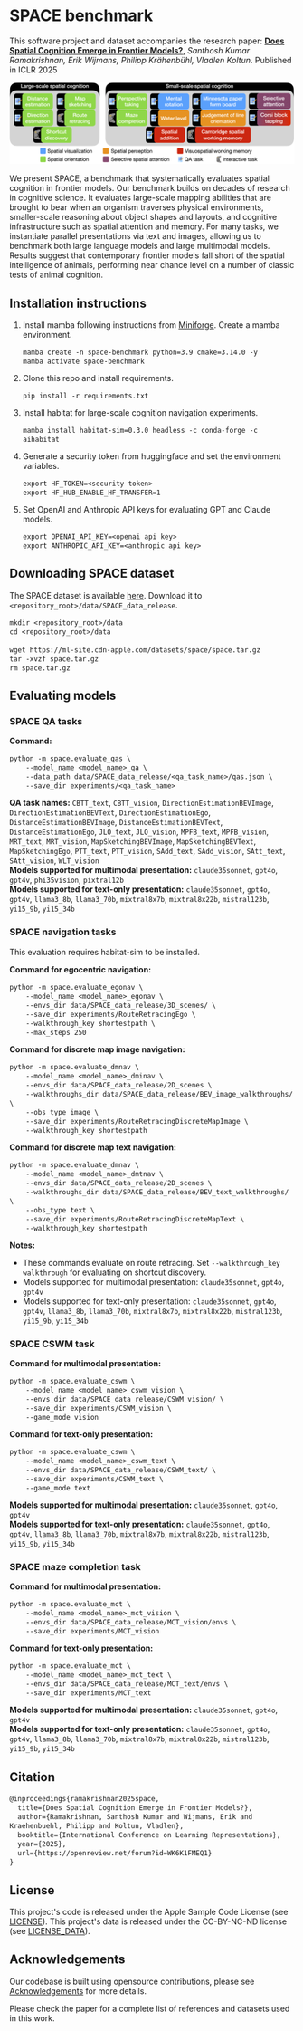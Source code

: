 # SPACE benchmark

This software project and dataset accompanies the research paper: **[Does Spatial Cognition Emerge in Frontier Models?](https://arxiv.org/pdf/2410.06468)**, *Santhosh Kumar Ramakrishnan, Erik Wijmans, Philipp Krähenbühl, Vladlen Koltun*.
Published in ICLR 2025

![](assets/space_figure.png)

We present SPACE, a benchmark that systematically evaluates spatial cognition in frontier models. Our benchmark builds on decades of research in cognitive science. It evaluates large-scale mapping abilities that are brought to bear when an organism traverses physical environments, smaller-scale reasoning about object shapes and layouts, and cognitive infrastructure such as spatial attention and memory. For many tasks, we instantiate parallel presentations via text and images, allowing us to benchmark both large language models and large multimodal models. Results suggest that contemporary frontier models fall short of the spatial intelligence of animals, performing near chance level on a number of classic tests of animal cognition.

## Installation instructions

1. Install mamba following instructions from [Miniforge](https://github.com/conda-forge/miniforge). Create a mamba environment.
    ```
    mamba create -n space-benchmark python=3.9 cmake=3.14.0 -y
    mamba activate space-benchmark
    ```
2. Clone this repo and install requirements.
    ```
    pip install -r requirements.txt
    ```
3. Install habitat for large-scale cognition navigation experiments.
    ```
    mamba install habitat-sim=0.3.0 headless -c conda-forge -c aihabitat
    ```
4. Generate a security token from huggingface and set the environment variables.
    ```
    export HF_TOKEN=<security token>
    export HF_HUB_ENABLE_HF_TRANSFER=1
    ```
5. Set OpenAI and Anthropic API keys for evaluating GPT and Claude models.
    ```
    export OPENAI_API_KEY=<openai api key>
    export ANTHROPIC_API_KEY=<anthropic api key>
    ```

## Downloading SPACE dataset
The SPACE dataset is available [here](https://ml-site.cdn-apple.com/datasets/space/space.tar.gz). Download it to `<repository_root>/data/SPACE_data_release`.
```
mkdir <repository_root>/data
cd <repository_root>/data

wget https://ml-site.cdn-apple.com/datasets/space/space.tar.gz
tar -xvzf space.tar.gz
rm space.tar.gz
```

## Evaluating models

### SPACE QA tasks
**Command:**
```
python -m space.evaluate_qas \
    --model_name <model_name>_qa \
    --data_path data/SPACE_data_release/<qa_task_name>/qas.json \
    --save_dir experiments/<qa_task_name>
```
**QA task names:** `CBTT_text`, `CBTT_vision`, `DirectionEstimationBEVImage`, `DirectionEstimationBEVText`, `DirectionEstimationEgo`, `DistanceEstimationBEVImage`, `DistanceEstimationBEVText`, `DistanceEstimationEgo`, `JLO_text`, `JLO_vision`, `MPFB_text`, `MPFB_vision`, `MRT_text`, `MRT_vision`, `MapSketchingBEVImage`, `MapSketchingBEVText`, `MapSketchingEgo`, `PTT_text`, `PTT_vision`, `SAdd_text`, `SAdd_vision`, `SAtt_text`, `SAtt_vision`, `WLT_vision` </br>
**Models supported for multimodal presentation:** `claude35sonnet`, `gpt4o`, `gpt4v`, `phi35vision`, `pixtral12b`</br>
**Models supported for text-only presentation:** `claude35sonnet`, `gpt4o`, `gpt4v`, `llama3_8b`, `llama3_70b`, `mixtral8x7b`, `mixtral8x22b`, `mistral123b`, `yi15_9b`, `yi15_34b`</br>

### SPACE navigation tasks
This evaluation requires habitat-sim to be installed.</br>

**Command for egocentric navigation:**
```
python -m space.evaluate_egonav \
    --model_name <model_name>_egonav \
    --envs_dir data/SPACE_data_release/3D_scenes/ \
    --save_dir experiments/RouteRetracingEgo \
    --walkthrough_key shortestpath \
    --max_steps 250
```

**Command for discrete map image navigation:**
```
python -m space.evaluate_dmnav \
    --model_name <model_name>_dminav \
    --envs_dir data/SPACE_data_release/2D_scenes \
    --walkthroughs_dir data/SPACE_data_release/BEV_image_walkthroughs/ \
    --obs_type image \
    --save_dir experiments/RouteRetracingDiscreteMapImage \
    --walkthrough_key shortestpath
```

**Command for discrete map text navigation:**
```
python -m space.evaluate_dmnav \
    --model_name <model_name>_dmtnav \
    --envs_dir data/SPACE_data_release/2D_scenes \
    --walkthroughs_dir data/SPACE_data_release/BEV_text_walkthroughs/ \
    --obs_type text \
    --save_dir experiments/RouteRetracingDiscreteMapText \
    --walkthrough_key shortestpath
```

**Notes:**
* These commands evaluate on route retracing. Set `--walkthrough_key walkthrough` for evaluating on shortcut discovery.</br>
* Models supported for multimodal presentation: `claude35sonnet`, `gpt4o`, `gpt4v`</br>
* Models supported for text-only presentation: `claude35sonnet`, `gpt4o`, `gpt4v`, `llama3_8b`, `llama3_70b`, `mixtral8x7b`, `mixtral8x22b`, `mistral123b`, `yi15_9b`, `yi15_34b`

### SPACE CSWM task
**Command for multimodal presentation:**
```
python -m space.evaluate_cswm \
    --model_name <model_name>_cswm_vision \
    --envs_dir data/SPACE_data_release/CSWM_vision/ \
    --save_dir experiments/CSWM_vision \
    --game_mode vision
```
**Command for text-only presentation:**
```
python -m space.evaluate_cswm \
    --model_name <model_name>_cswm_text \
    --envs_dir data/SPACE_data_release/CSWM_text/ \
    --save_dir experiments/CSWM_text \
    --game_mode text
```
**Models supported for multimodal presentation:** `claude35sonnet`, `gpt4o`, `gpt4v`</br>
**Models supported for text-only presentation:** `claude35sonnet`, `gpt4o`, `gpt4v`, `llama3_8b`, `llama3_70b`, `mixtral8x7b`, `mixtral8x22b`, `mistral123b`, `yi15_9b`, `yi15_34b`

### SPACE maze completion task
**Command for multimodal presentation:**
```
python -m space.evaluate_mct \
    --model_name <model_name>_mct_vision \
    --envs_dir data/SPACE_data_release/MCT_vision/envs \
    --save_dir experiments/MCT_vision
```
**Command for text-only presentation:**
```
python -m space.evaluate_mct \
    --model_name <model_name>_mct_text \
    --envs_dir data/SPACE_data_release/MCT_text/envs \
    --save_dir experiments/MCT_text
```
**Models supported for multimodal presentation:** `claude35sonnet`, `gpt4o`, `gpt4v`</br>
**Models supported for text-only presentation:** `claude35sonnet`, `gpt4o`, `gpt4v`, `llama3_8b`, `llama3_70b`, `mixtral8x7b`, `mixtral8x22b`, `mistral123b`, `yi15_9b`, `yi15_34b`


## Citation
```
@inproceedings{ramakrishnan2025space,
  title={Does Spatial Cognition Emerge in Frontier Models?},
  author={Ramakrishnan, Santhosh Kumar and Wijmans, Erik and Kraehenbuehl, Philipp and Koltun, Vladlen},
  booktitle={International Conference on Learning Representations},
  year={2025},
  url={https://openreview.net/forum?id=WK6K1FMEQ1}
}
```

## License
This project's code is released under the Apple Sample Code License (see [LICENSE](LICENSE)). This project's data is released under the CC-BY-NC-ND license (see [LICENSE_DATA](LICENSE_DATA)).

## Acknowledgements
Our codebase is built using opensource contributions, please see [Acknowledgements](ACKNOWLEDGEMENTS.md) for more details.

Please check the paper for a complete list of references and datasets used in this work.
